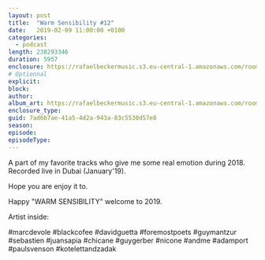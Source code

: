 ```yaml
---
layout: post
title:  "Warm Sensibility #12"
date:   2019-02-09 11:00:00 +0100
categories:
  - podcast
length: 238293346
duration: 5957
enclosure: https://rafaelbeckermusic.s3.eu-central-1.amazonaws.com/room-service/episodes/ws12.mp3
# Optionnal
explicit: 
block: 
author: 
album_art: https://rafaelbeckermusic.s3.eu-central-1.amazonaws.com/room-service/album_art/ws12.jpeg
enclosure_type: 
guid: 7ad6b7ae-41a5-4d2a-943a-83c5530d57e8
season: 
episode: 
episodeType: 
---
```

A part of my favorite tracks who give me some real emotion during 2018. Recorded live in Dubai (January'19). 

Hope you are enjoy it to. 

Happy "WARM SENSIBILITY" welcome to 2019. 

Artist inside: 

#marcdevole #blackcofee #davidguetta #foremostpoets #guymantzur #sebastien #juansapia #chicane #guygerber #nicone #andme #adamport #paulsvenson #kotelettandzadak